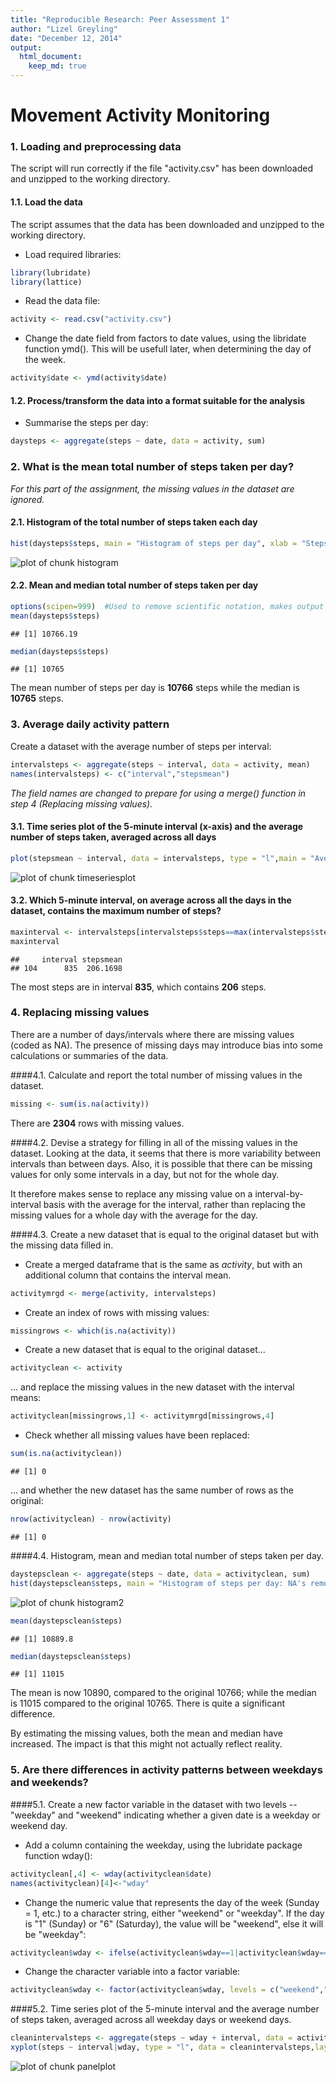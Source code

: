 ```yaml
---
title: "Reproducible Research: Peer Assessment 1"
author: "Lizel Greyling"
date: "December 12, 2014"
output: 
  html_document:
    keep_md: true
---    
```


Movement Activity Monitoring
============================  

### 1. Loading and preprocessing data 
The script will run correctly if the file "activity.csv" has been downloaded and unzipped to the working directory.

#### 1.1. Load the data 
The script assumes that the data has been downloaded and unzipped to the working directory.

* Load required libraries:

```r
library(lubridate)
library(lattice)
```

* Read the data file:

```r
activity <- read.csv("activity.csv")
```
* Change the date field from factors to date values, using the libridate function ymd(). This will be usefull later, when determining the day of the week. 

```r
activity$date <- ymd(activity$date)
```
#### 1.2. Process/transform the data into a format suitable for the analysis 

* Summarise the steps per day:

```r
daysteps <- aggregate(steps ~ date, data = activity, sum)
```

### 2. What is the mean total number of steps taken per day?   
  
*For this part of the assignment, the missing values in the dataset are ignored.*

#### 2.1. Histogram of the total number of steps taken each day 

```r
hist(daysteps$steps, main = "Histogram of steps per day", xlab = "Steps per day")
```

![plot of chunk histogram](figure/histogram-1.png) 
  
#### 2.2. Mean and median total number of steps taken per day 


```r
options(scipen=999)  #Used to remove scientific notation, makes output look nicer.
mean(daysteps$steps)
```

```
## [1] 10766.19
```

```r
median(daysteps$steps)
```

```
## [1] 10765
```
The mean number of steps per day is **10766** steps while the median is **10765** steps.   

### 3. Average daily activity pattern  
Create a dataset with the average number of steps per interval:  

```r
intervalsteps <- aggregate(steps ~ interval, data = activity, mean)
names(intervalsteps) <- c("interval","stepsmean")  
```
*The field names are changed to prepare for using a merge() function in step 4 (Replacing missing values).*
#### 3.1. Time series plot of the 5-minute interval (x-axis) and the average number of steps taken, averaged across all days 

```r
plot(stepsmean ~ interval, data = intervalsteps, type = "l",main = "Average steps per interval", xlab = "Interval", ylab="Average steps")
```

![plot of chunk timeseriesplot](figure/timeseriesplot-1.png) 

#### 3.2. Which 5-minute interval, on average across all the days in the dataset, contains the maximum number of steps?

```r
maxinterval <- intervalsteps[intervalsteps$steps==max(intervalsteps$steps),]
maxinterval
```

```
##     interval stepsmean
## 104      835  206.1698
```
The most steps are in interval **835**, which contains **206** steps.  

### 4. Replacing missing values

There are a number of days/intervals where there are missing values (coded as NA). The presence of missing days may introduce bias into some calculations or summaries of the data.

####4.1. Calculate and report the total number of missing values in the dataset.  


```r
missing <- sum(is.na(activity))
```

There are **2304** rows with missing values.  

####4.2. Devise a strategy for filling in all of the missing values in the dataset. 
Looking at the data, it seems that there is more variability between intervals than between days. Also, it is possible that there can be missing values for only some intervals in a day, but not for the whole day.

It therefore makes sense to replace any missing value on a interval-by-interval basis with the average for the interval, rather than replacing the missing values for a whole day with the average for the day.

####4.3. Create a new dataset that is equal to the original dataset but with the missing data filled in.

- Create a merged dataframe that is the same as *activity*, but with an additional column that contains the interval mean.

```r
activitymrgd <- merge(activity, intervalsteps)
```
- Create an index of rows with missing values:

```r
missingrows <- which(is.na(activity)) 
```
- Create a new dataset that is equal to the original dataset...

```r
activityclean <- activity
```
... and replace the missing values in the new dataset with the interval means:

```r
activityclean[missingrows,1] <- activitymrgd[missingrows,4]
```
- Check whether all missing values have been replaced:

```r
sum(is.na(activityclean))
```

```
## [1] 0
```
... and whether the new dataset has the same number of rows as the original:

```r
nrow(activityclean) - nrow(activity)
```

```
## [1] 0
```
  
####4.4. Histogram, mean and median total number of steps taken per day.  



```r
daystepsclean <- aggregate(steps ~ date, data = activityclean, sum)
hist(daystepsclean$steps, main = "Histogram of steps per day: NA's removed", xlab = "Steps per day")
```

![plot of chunk histogram2](figure/histogram2-1.png) 

```r
mean(daystepsclean$steps)
```

```
## [1] 10889.8
```

```r
median(daystepsclean$steps)
```

```
## [1] 11015
```
The mean is now 10890, compared to the original 10766; while the median is 11015 compared to the original 10765. There is quite a significant difference.

By estimating the missing values, both the mean and median have increased. The impact is that this might not actually reflect reality.

### 5. Are there differences in activity patterns between weekdays and weekends?

####5.1. Create a new factor variable in the dataset with two levels -- "weekday" and "weekend" indicating whether a given date is a weekday or weekend day.

- Add a column containing the weekday, using the lubridate package function wday():

```r
activityclean[,4] <- wday(activityclean$date)
names(activityclean)[4]<-"wday"
```
- Change the numeric value that represents the day of the week (Sunday = 1, etc.) to a character string, either "weekend" or "weekday". If the day is "1" (Sunday) or "6" (Saturday), the value will be "weekend", else it will be "weekday":

```r
activityclean$wday <- ifelse(activityclean$wday==1|activityclean$wday==6,"weekend","weekday")
```
- Change the character variable into a factor variable:

```r
activityclean$wday <- factor(activityclean$wday, levels = c("weekend","weekday"))
```
   
####5.2. Time series plot of the 5-minute interval and the average number of steps taken, averaged across all weekday days or weekend days. 


```r
cleanintervalsteps <- aggregate(steps ~ wday + interval, data = activityclean, mean)
xyplot(steps ~ interval|wday, type = "l", data = cleanintervalsteps,layout = c(1,2))
```

![plot of chunk panelplot](figure/panelplot-1.png) 
